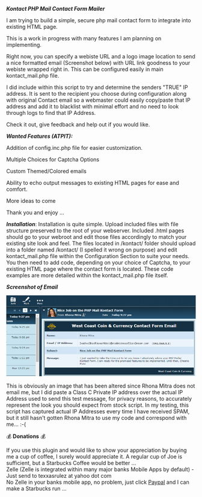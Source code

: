 ***Kontact PHP Mail Contact Form Mailer***

I am trying to build a simple, secure php mail contact form to integrate into existing HTML page.

This is a work in progress with many features I am planning on implementing.

Right now, you can specify a webiste URL and a logo image location to send a nice formatted email (Screenshot below) with URL link goodness to your webiste wrapped right in. This can be configured easily in main kontact_mail.php file. 

I did include within this script to try and determine the senders "TRUE" IP address. It is sent to the recipient you choose during configuration along with original Contact email so a webmaster could easily copy/paste that IP address and add it to blacklist with minimal effort and no need to look through logs to find that IP Address.

Check it out, give feedback and help out if you would like.


***Wanted Features (ATPIT):***

Addition of config.inc.php file for easier customization.

Multiple Choices for Captcha Options

Custom Themed/Colored emails

Ability to echo output messages to existing HTML pages for ease and comfort.

More ideas to come

Thank you and enjoy ... 


***Installation***:
Installation is quite simple. Upload included files with file structure preserved to the root of your webserver. Included .html pages should go to your webroot and edit those files accordingly to match your existing site look and feel. The files located in /kontact/ folder should upload into a folder named /kontact/ (I spelled it wrong on purpose) and edit kontact_mail.php file within the Configuration Section to suite your needs. You then need to add code, depending on your choice of Captcha, to your existing HTML page where the contact form is located. These code examples are more detailed within the kontact_mail.php file itself.


***Screenshot of Email***

![Alt text](/images/screenshot.png?raw=true "ScreenShot")

This is obviously an image that has been altered since Rhona Mitra does not email me, but I did paste a Class C Private IP address over the actual IP Address used to send this test message, for privacy reasons, to accurately represent the look you should expect from stock script. In my testing, this script has captured actual IP Addresses every time I have received SPAM, but it still hasn't gotten Rhona Mitra to use my code and correspond with me... :-(

:moneybag: **Donations** :moneybag:

If you use this plugin and would like to show your appreciation by buying me a cup of coffee, I surely would appreciate it. A regular cup of Joe is sufficient, but a Starbucks Coffee would be better ... \
Zelle (Zelle is integrated within many major banks Mobile Apps by default) - Just send to texxasrulez at yahoo dot com \
No Zelle in your banks mobile app, no problem, just click [Paypal](https://paypal.me/texxasrulez?locale.x=en_US) and I can make a Starbucks run ...
